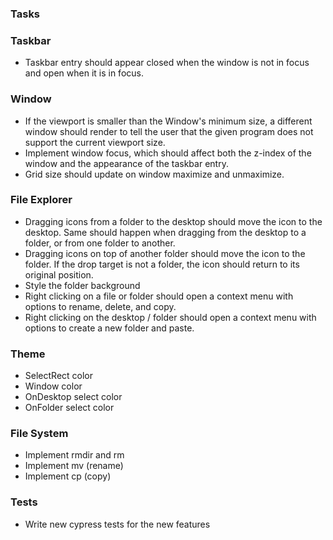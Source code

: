 ### Tasks

### Taskbar

- Taskbar entry should appear closed when the window is not in focus and open when it is in focus.

### Window

- If the viewport is smaller than the Window's minimum size, a different window should render to tell the user that the given program does not support the current viewport size.
- Implement window focus, which should affect both the z-index of the window and the appearance of the taskbar entry.
- Grid size should update on window maximize and unmaximize.

### File Explorer

- Dragging icons from a folder to the desktop should move the icon to the desktop. Same should happen when dragging from the desktop to a folder, or from one folder to another.
- Dragging icons on top of another folder should move the icon to the folder. If the drop target is not a folder, the icon should return to its original position.
- Style the folder background
- Right clicking on a file or folder should open a context menu with options to rename, delete, and copy.
- Right clicking on the desktop / folder should open a context menu with options to create a new folder and paste.

### Theme

- SelectRect color
- Window color
- OnDesktop select color
- OnFolder select color

### File System

- Implement rmdir and rm
- Implement mv (rename)
- Implement cp (copy)

### Tests

- Write new cypress tests for the new features
